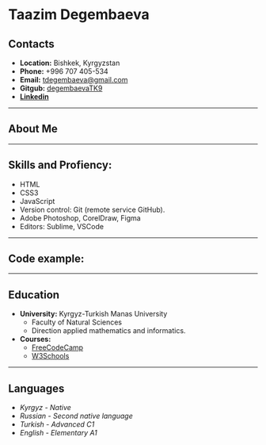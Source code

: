 
# Taazim Degembaeva

## Contacts

+ **Location:** Bishkek, Kyrgyzstan
+ **Phone:** +996 707 405-534
+ **Email:** tdegembaeva@gmail.com
+ **Gitgub:** [degembaevaTK9](https://github.com/degembaevaTK9)
+ **[Linkedin](https://www.linkedin.com/in/%D1%82%D0%B0%D0%B0%D0%B7%D0%B8%D0%BC-%D0%B4%D0%B5%D0%B3%D0%B5%D0%BC%D0%B1%D0%B0%D0%B5%D0%B2%D0%B0-905a13175/)** 

---
## About Me

---

## Skills and Profiency:
+ HTML
+ CSS3
+ JavaScript
+ Version control: Git (remote service GitHub).
+ Adobe Photoshop, CorelDraw, Figma 
+ Editors: Sublime, VSCode

---
## Code example:

---
## Education
+ **University:** Kyrgyz-Turkish Manas University 
    - Faculty of Natural Sciences
    - Direction applied mathematics and informatics.
+ **Courses:**
    - [FreeCodeCamp](https://www.freecodecamp.org/)
    - [W3Schools](https://www.w3schools.com/)

---
## Languages
+ *Kyrgyz - Native*
+ *Russian - Second native language*
+ *Turkish - Advanced C1* 
+ *English - Elementary A1*